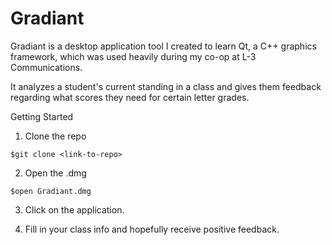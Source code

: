 # Gradiant
Gradiant is a desktop application tool I created to learn Qt, a C++ graphics framework, which was used heavily during my co-op at L-3 Communications.

It analyzes a student's current standing in a class and gives them feedback regarding what scores they need for certain letter grades.

Getting Started
1. Clone the repo
  
  `$git clone <link-to-repo>`

2. Open the .dmg
  
  `$open Gradiant.dmg`

3. Click on the application.

4. Fill in your class info and hopefully receive positive feedback.
